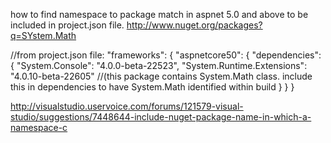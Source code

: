 how to find namespace to package match in aspnet 5.0 and above to be included in project.json file.
http://www.nuget.org/packages?q=SYstem.Math

//from project.json file:
"frameworks": {
        "aspnetcore50": {
            "dependencies": {
                "System.Console": "4.0.0-beta-22523",
                "System.Runtime.Extensions": "4.0.10-beta-22605" //(this package contains System.Math class. include this in dependencies to have System.Math identified within build
            }
        }
    }

http://visualstudio.uservoice.com/forums/121579-visual-studio/suggestions/7448644-include-nuget-package-name-in-which-a-namespace-c
